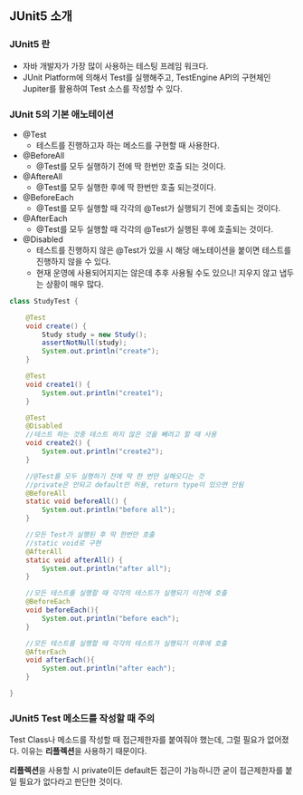 ## JUnit5 소개

### JUnit5 란

- 자바 개발자가 가장 많이 사용하는 테스팅 프레임 워크다.
- JUnit Platform에 의해서 Test를 실행해주고, TestEngine API의 구현체인 Jupiter를 활용하여 Test 소스를 작성할 수 있다.



### JUnit 5의 기본 애노테이션

- @Test
  - 테스트를 진행하고자 하는 메소드를 구현할 때 사용한다.
- @BeforeAll
  - @Test를 모두 실행하기 전에 딱 한번만 호출 되는 것이다.
- @AftereAll
  - @Test를 모두 실행한 후에 딱 한번만 호출 되는것이다.
- @BeforeEach
  - @Test를 모두 실행할 때 각각의 @Test가 실행되기 전에 호출되는 것이다.
- @AfterEach
  - @Test를 모두 실행할 때 각각의 @Test가 실행된 후에 호출되는 것이다.
- @Disabled
  - 테스트를 진행하지 않은 @Test가 있을 시 해당 애노테이션을 붙이면 테스트를 진행하지 않을 수 있다.
  - 현재 운영에 사용되어지지는 않은데 추후 사용될 수도 있으니! 지우지 않고 냅두는 상황이 매우 많다.

```java
class StudyTest {

    @Test
    void create() {
        Study study = new Study();
        assertNotNull(study);
        System.out.println("create");
    }

    @Test
    void create1() {
        System.out.println("create1");
    }

    @Test
    @Disabled
    //테스트 하는 것중 테스트 하지 않은 것을 빼려고 할 때 사용
    void create2() {
        System.out.println("create2");
    }

    //@Test를 모두 실행하기 전에 딱 한 번만 실해오디는 것
    //private은 안되고 default만 허용, return type이 있으면 안됨
    @BeforeAll
    static void beforeAll() {
        System.out.println("before all");
    }

    //모든 Test가 실행된 후 딱 한번만 호출
    //static void로 구현
    @AfterAll
    static void afterAll() {
        System.out.println("after all");
    }

    //모든 테스트를 실행할 때 각각의 테스트가 실행되기 이전에 호출
    @BeforeEach
    void beforeEach(){
        System.out.println("before each");
    }

    //모든 테스트를 실행할 때 각각의 테스트가 실행되기 이후에 호출
    @AfterEach
    void afterEach(){
        System.out.println("after each");
    }

}
```



### JUnit5 Test 메소드를 작성할 때 주의

Test Class나 메소드를 작성할 때 접근제한자를 붙여줘야 했는데, 그럴 필요가 없어졌다. 이유는 **리플렉션**을 사용하기 때문이다.

**리플렉션**을 사용할 시 private이든 default든 접근이 가능하니깐 굳이 접근제한자를 붙일 필요가 없다라고 판단한 것이다.